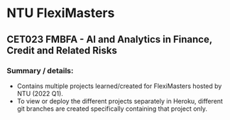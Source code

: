 # NTU FlexiMasters
## CET023 FMBFA - AI and Analytics in Finance, Credit and Related Risks

### Summary / details:
- Contains multiple projects learned/created for FlexiMasters hosted by NTU (2022 Q1).
- To view or deploy the different projects separately in Heroku, different git branches are created specifically containing that project only.